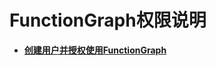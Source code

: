 # FunctionGraph权限说明<a name="ZH-CN_TOPIC_0149027391"></a>

-   **[创建用户并授权使用FunctionGraph](创建用户并授权使用FunctionGraph.md)**  


